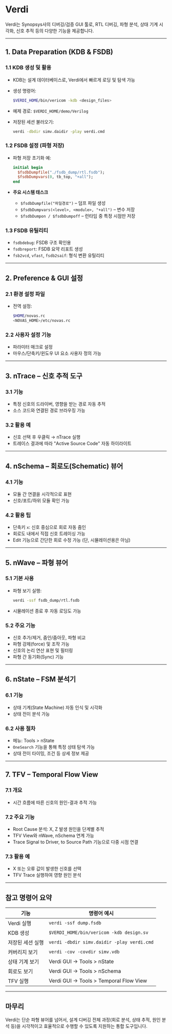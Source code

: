 # Verdi 

Verdi는 Synopsys사의 디버깅/검증 GUI 툴로, RTL 디버깅, 파형 분석, 상태 기계 시각화, 신호 추적 등의 다양한 기능을 제공합니다.

---

## 1. Data Preparation (KDB & FSDB)

### 1.1 KDB 생성 및 활용
- KDB는 설계 데이터베이스로, Verdi에서 빠르게 로딩 및 탐색 가능
- 생성 명령어:
  ```bash
  $VERDI_HOME/bin/vericom -kdb <design_files>
  ```
- 예제 경로: `$VERDI_HOME/demo/Verilog`

- 저장된 세션 불러오기:
  ```bash
  verdi -dbdir simv.daidir -play verdi.cmd
  ```

### 1.2 FSDB 설정 (파형 저장)

- 파형 저장 초기화 예:
  ```systemverilog
  initial begin
    $fsdbDumpfile("./fsdb_dump/rtl.fsdb");
    $fsdbDumpvars(0, tb_top, "+all");
  end
  ```

- **주요 시스템 태스크**
  - `$fsdbDumpfile("파일경로")` – 덤프 파일 생성
  - `$fsdbDumpvars(<level>, <module>, "+all")` – 변수 저장
  - `$fsdbDumpon / $fsdbDumpoff` – 런타임 중 특정 시점만 저장

### 1.3 FSDB 유틸리티
- `fsdbdebug`: FSDB 구조 확인용
- `fsdbreport`: FSDB 요약 리포트 생성
- `fsb2vcd`, `vfast`, `fsdb2saif`: 형식 변환 유틸리티

---

## 2. Preference & GUI 설정

### 2.1 환경 설정 파일
- 전역 설정:  
  ```bash
  $HOME/novas.rc
  <NOVAS_HOME>/etc/novas.rc
  ```

### 2.2 사용자 설정 기능
- 파라미터 매크로 설정
- 마우스/단축키/윈도우 UI 요소 사용자 정의 가능

---

## 3. nTrace – 신호 추적 도구

### 3.1 기능
- 특정 신호의 드라이버, 영향을 받는 경로 자동 추적
- 소스 코드와 연결된 경로 브라우징 가능

### 3.2 활용 예
- 신호 선택 후 우클릭 → nTrace 실행
- 트레이스 결과에 따라 "Active Source Code" 자동 하이라이트

---

## 4. nSchema – 회로도(Schematic) 뷰어

### 4.1 기능
- 모듈 간 연결을 시각적으로 표현
- 신호/포트/하위 모듈 확인 가능

### 4.2 활용 팁
- 단축키 `x`: 신호 중심으로 회로 자동 줌인
- 회로도 내에서 직접 신호 트레이싱 가능
- Edit 기능으로 간단한 회로 수정 가능 (단, 시뮬레이션용은 아님)

---

## 5. nWave – 파형 뷰어

### 5.1 기본 사용
- 파형 보기 실행:
  ```bash
  verdi -ssf fsdb_dump/rtl.fsdb
  ```
- 시뮬레이션 종료 후 자동 로딩도 가능

### 5.2 주요 기능
- 신호 추가/제거, 줌인/줌아웃, 파형 비교
- 파형 강제(force) 및 조작 가능
- 신호의 논리 연산 표현 및 필터링
- 파형 간 동기화(Sync) 기능

---

## 6. nState – FSM 분석기

### 6.1 기능
- 상태 기계(State Machine) 자동 인식 및 시각화
- 상태 전이 분석 가능

### 6.2 사용 절차
- 메뉴: Tools > nState
- `OneSearch` 기능을 통해 특정 상태 탐색 가능
- 상태 전이 타이밍, 조건 등 상세 정보 제공

---

## 7. TFV – Temporal Flow View

### 7.1 개요
- 시간 흐름에 따른 신호의 원인-결과 추적 가능

### 7.2 주요 기능
- Root Cause 분석: X, Z 발생 원인을 단계별 추적
- TFV View와 nWave, nSchema 연계 가능
- Trace Signal to Driver, to Source Path 기능으로 다중 시점 연결

### 7.3 활용 예
- X 또는 오류 값이 발생한 신호를 선택
- TFV Trace 실행하여 영향 원인 분석

---

## 참고 명령어 요약

| 기능 | 명령어 예시 |
|------|-------------|
| Verdi 실행 | `verdi -ssf dump.fsdb` |
| KDB 생성 | `$VERDI_HOME/bin/vericom -kdb design.sv` |
| 저장된 세션 실행 | `verdi -dbdir simv.daidir -play verdi.cmd` |
| 커버리지 보기 | `verdi -cov -covdir simv.vdb` |
| 상태 기계 보기 | Verdi GUI → Tools > nState |
| 회로도 보기 | Verdi GUI → Tools > nSchema |
| TFV 실행 | Verdi GUI → Tools > Temporal Flow View |

---

## 마무리

Verdi는 단순 파형 뷰어를 넘어서, 설계 디버깅 전체 과정(회로 분석, 상태 추적, 원인 분석 등)을 시각적이고 효율적으로 수행할 수 있도록 지원하는 통합 도구입니다.
